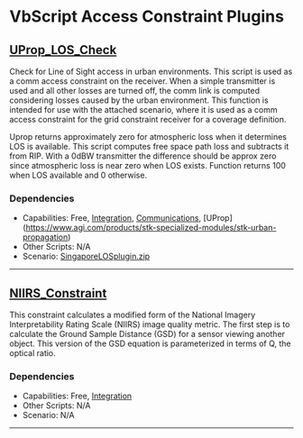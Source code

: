 # VbScript Access Constraint Plugins

## [UProp_LOS_Check](VB_UProp_LOS_Check.vbs)

Check for Line of Sight access in urban environments. This script is used as a comm access constraint on the receiver. When a simple transmitter is used and all other losses are turned off, the comm link is computed considering losses caused by the urban environment. This function is intended for use with the attached scenario, where it is used as a comm access constraint for the grid constraint receiver for a coverage definition.

Uprop returns approximately zero for atmospheric loss when it determines LOS is available. This script computes free space path loss and subtracts it from RIP. With a 0dBW transmitter the difference should be approx zero since atmospheric loss is near zero when LOS exists. Function returns 100 when LOS available and 0 otherwise.

### Dependencies

* Capabilities: Free, [Integration](https://www.agi.com/products/stk-systems-bundle/stk-integration), [Communications](https://www.agi.com/products/stk-systems-bundle/stk-communications), [UProp] (https://www.agi.com/products/stk-specialized-modules/stk-urban-propagation)
* Other Scripts: N/A
* Scenario: [SingaporeLOSplugin.zip](https://sdf.agi.com/share/page/site/agi-support/document-details?nodeRef=workspace://SpacesStore/f29a6489-e855-438b-8876-1cf75648b50f)

---

## [NIIRS_Constraint](NIIRS_Constraint.vbs)

This constraint calculates a modified form of the National Imagery Interpretability Rating Scale (NIIRS) image quality metric. The first step is to calculate the Ground Sample Distance (GSD) for a sensor viewing another object. This version of the GSD equation is parameterized in terms of Q, the optical ratio.

### Dependencies

* Capabilities: Free, [Integration](https://www.agi.com/products/stk-systems-bundle/stk-integration)
* Other Scripts: N/A
* Scenario: N/A

---
